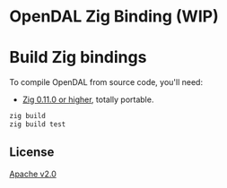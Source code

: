 # OpenDAL Zig Binding (WIP)

# Build Zig bindings

To compile OpenDAL from source code, you'll need:
- [Zig 0.11.0 or higher](https://ziglang.org/download), totally portable.

```bash
zig build
zig build test
```

## License

[Apache v2.0](https://www.apache.org/licenses/LICENSE-2.0)
